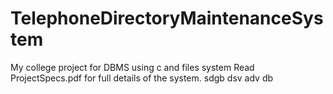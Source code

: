 # TelephoneDirectoryMaintenanceSystem
My college project for DBMS using c and files system
Read ProjectSpecs.pdf for full details of the system.
sdgb
dsv
adv
db
